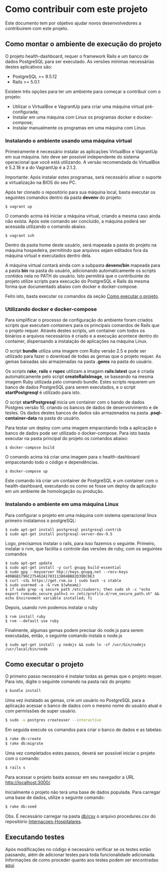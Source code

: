 # Como contribuir com este projeto

Este documento tem por objetivo ajudar novos desenvolvedores a contribuirem com
este projeto.

## Como montar o ambiente de execução do projeto

O projeto health-dashboard, requer o framework Rails e um banco de dados
PostgreSQL para ser executado. As versões mínimas necessárias destes
aplicativos são:

* PostgreSQL >= 9.5.12
* Rails >= 5.0.1

Existem três opções para ter um ambiente para começar a contribuir com o
projeto:
 * Utilizar o VirtualBox e VagrantUp para criar uma máquina virtual
   pré-configurada;
 * Instalar em uma máquina com Linux os programas docker e docker-compose; 
 * Instalar manualmente os programas em uma máquina com Linux.
 
### Instalando o ambiente usando uma máquina virtual

Primeiramente é necessário instalar as aplicações VirtualBox e VagrantUp em sua
máquina. Isto deve ser possível independente do sistema operacional que você
está utilizando. A versão recomendada do VirtualBox é 5.2.18 e a do VagrantUp
é a 2.1.2.

Importante: Após instalar estes programas, será necessário ativar o suporte a
virtualização na BIOS do seu PC.

Após ter clonado o repositório para sua máquina local, basta executar os
seguintes comandos dentro da pasta **devenv** do projeto:

```
$ vagrant up
```
O comando acima irá iniciar a máquina virtual, criando a mesma caso ainda não
exista. Após este comando ser concluído, a máquina poderá ser acessada
utilizando o comando abaixo.

```
$ vagrant ssh
```

Dentro da pasta home deste usuário, será mapeada a pasta do projeto na máquina
hospedeira, permitindo que arquivos sejam editados fora da máquina virtual e
executados dentro dela.

A máquina virtual contará ainda com a subpasta **devenv/bin** mapeada para a
pasta **bin** na pasta do usuário, adicionando automaticamente os scripts
contidos nela no PATH do usuário. Isto permitirá que o contribuinte do projeto
utilize scripts para execução do PostgreSQL e Rails da mesma forma que
documentado abaixo com docker e docker-compose.

Feito isto, basta executar os comandos da seção [Como executar o projeto](#como-executar-o-projeto).

### Utilizando docker e docker-compose

Para simplificar o processo de configuração do ambiente foram criados scripts
que executam containers para os principais comandos de Rails que o projeto
requer. Através destes scripts, um container com todos os binários e arquivos
necessários é criado e a execução acontece dentro do container, dispensando
a instalação de aplicações na máquina Linux.

O script **bundle** utiliza uma imagem com Ruby versão 2.5 e pode ser utilizado
para fazer o download de todas as gemas que o projeto requer. As gemas baixadas
são armazenadas na pasta **.gems** na pasta do usuário.

Os scripts **rake**, **rails** e **rspec** utilizam a imagem **rails:latest**
que é criada automaticamente pelo script **createRailsImage**, se baseando na
mesma imagem Ruby utilizada pelo comando bundle. Estes scripts requerem um
banco de dados PostgreSQL para serem executados, e o script **startPostgresql**
é utilizado para isto.

O script **startPostgresql** inicia um container com o bando de dados Postgres
versão 10, criando os bancos de dados de desenvolvimento e de testes. Os dados
destes bancos de dados são armazenados na pasta **.psql-container-data** na
pasta do usuário.

Para testar um deploy com uma imagem empacotando toda a aplicação e banco de
dados pode ser utilizado o docker-compose. Para isto basta executar na pasta
principal do projeto os comandos abaixo:

```
$ docker-compose build
```
O comando acima irá criar uma imagem para o health-dashboard empacotando todo
o código e dependências.

```
$ docker-compose up
```
Este comando irá criar um container de PostgreSQL e um container com o
health-dashboard, executando os como se fosse um deploy da aplicação em um
ambiente de homologação ou produção. 

### Instalando o ambiente em uma máquina Linux

Para configurar o projeto em uma máquina com sistema operacional linux primeiro
instalamos o postgreSQL:

```
$ sudo apt-get install postgresql postgresql-contrib
$ sudo apt-get install postgresql-server-dev-9.5
```

Logo, precisamos instalar o rails, para isso fazemos o seguinte. Primeiro,
instalar o rvm, que facilita o controle das versões de ruby, com os seguintes comandos

```
$ sudo apt-get update
$ sudo apt-get install -y curl gnupg build-essential
$ sudo gpg --keyserver hkp://keys.gnupg.net --recv-keys 409B6B1796C275462A1703113804BB82D39DC0E3
$ curl -sSL https://get.rvm.io | sudo bash -s stable
$ sudo usermod -a -G rvm $(whoami)
$ if sudo grep -q secure_path /etc/sudoers; then sudo sh -c "echo export rvmsudo_secure_path=1 >> /etc/profile.d/rvm_secure_path.sh" && echo Environment variable installed; fi
```

Depois, usando rvm podemos instalar o ruby

```
$ rvm install ruby
$ rvm --default use ruby
```

Finalmente, algumas gemas podem precisar do node.js para serem executadas, então, o seguinte comando instala o node.js

```
$ sudo apt-get install -y nodejs && sudo ln -sf /usr/bin/nodejs /usr/local/bin/node
```

## Como executar o projeto

O primeiro passo necessário é instalar todas as gemas que o projeto requer.
Para isto, digite o seguinte comando na pasta raiz do projeto:

```bash
$ bundle install
```

Uma vez instalado as gemas, crie um usuário no PostgreSQL para a aplicação
acessar o banco de dados com o mesmo nome do usuário atual e com permissões
de super usuário.

```bash
$ sudo -u postgres createuser --interactive
```

Em seguida execute os comandos para criar o banco de dados e as tabelas:

```bash
$ rake db:create
$ rake db:migrate
```

Uma vez completados estes passos, deverá ser possível iniciar o projeto com
o comando:

```bash
$ rails s
```

Para acessar o projeto basta acessar em seu navegador a URL
[http://localhost:3000/](http://localhost:3000/).

Inicialmente o projeto não terá uma base de dados populada. Para carregar uma
base de dados, utilize o seguinte comando:

```bash
$ rake db:seed
```

Obs. É necessário carregar na pasta [db/csv](./db/csv) o arquivo procedures.csv
do repositório [Internacoes-Hospitalares](https://gitlab.com/interscity/health-dashboard/Internacoes-Hospitalares).


## Executando testes

Após modificações no código é necessário verificar se os testes estão passando,
além de adicionar testes para toda funcionalidade adicionada. Informações de 
como proceder quanto aos testes podem ser encontradas [aqui](./TESTING.md).
